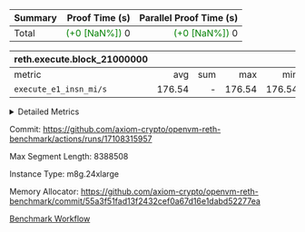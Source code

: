 | Summary | Proof Time (s) | Parallel Proof Time (s) |
|:---|---:|---:|
| Total | <span style='color: green'>(+0 [NaN%])</span> 0 | <span style='color: green'>(+0 [NaN%])</span> 0 |


| reth.execute.block_21000000 |||||
|:---|---:|---:|---:|---:|
|metric|avg|sum|max|min|
| `execute_e1_insn_mi/s` |  176.54 | -          |  176.54 |  176.54 |



<details>
<summary>Detailed Metrics</summary>

|  | reth-block_time_ms |
| --- |
|  | 1,246 | 

| block_number | execute_e1_time_ms |
| --- | --- |
| 21000000 | 1,244 | 

| group | block_number | execute_e1_insns | execute_e1_insn_mi/s |
| --- | --- | --- | --- |
| reth.execute.block_21000000 | 21000000 | 170,985,985 | 176.54 | 

</details>


Commit: https://github.com/axiom-crypto/openvm-reth-benchmark/actions/runs/17108315957

Max Segment Length: 8388508

Instance Type: m8g.24xlarge

Memory Allocator: https://github.com/axiom-crypto/openvm-reth-benchmark/commit/55a3f51fad13f2432cef0a67d16e1dabd52277ea

[Benchmark Workflow]()
